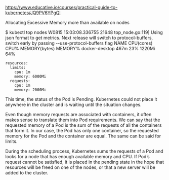 https://www.educative.io/courses/practical-guide-to-kubernetes/JQ9PV6YPgQl

Allocating Excessive Memory more than available on nodes

$ kubectl top nodes
W0815 15:03:08.336755 21648 top_node.go:119] Using json format to get metrics. Next release will switch to protocol-buffers, switch early by passing --use-protocol-buffers flag
NAME CPU(cores) CPU% MEMORY(bytes) MEMORY%
docker-desktop 467m 23% 1220Mi 64%

    resources:
      limits:
        cpu: 1m
        memory: 6000Mi
      requests:
        cpu: 1m
        memory: 2000Mi

This time, the status of the Pod is Pending. Kubernetes could not place it anywhere in the cluster and is waiting until the situation changes.

Even though memory requests are associated with containers, it often makes sense to translate them into Pod requirements. We can say that the requested memory of a Pod is the sum of the requests of all the containers that form it. In our case, the Pod has only one container, so the requested memory for the Pod and the container are equal. The same can be said for limits.

During the scheduling process, Kubernetes sums the requests of a Pod and looks for a node that has enough available memory and CPU. If Pod’s request cannot be satisfied, it is placed in the pending state in the hope that resources will be freed on one of the nodes, or that a new server will be added to the cluster.
